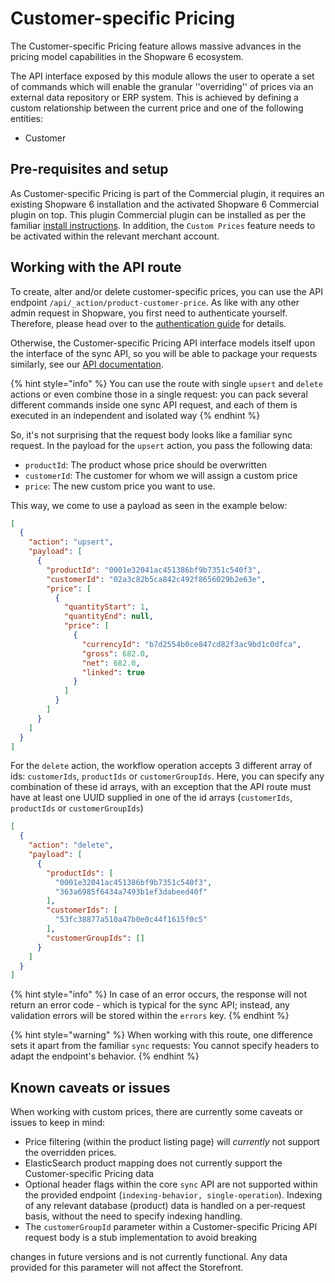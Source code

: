 # Customer-specific Pricing

The Customer-specific Pricing feature allows massive advances in the pricing model capabilities in the Shopware 6 ecosystem.

The API interface exposed by this module allows the user to operate a set of commands which will enable the granular
''overriding'' of prices via an external data repository or ERP system. This is achieved by defining a custom
relationship between the current price and one of the following entities:

- Customer

## Pre-requisites and setup

As Customer-specific Pricing is part of the Commercial plugin, it requires an existing Shopware 6 installation and the activated
Shopware 6 Commercial plugin on top. This plugin Commercial plugin can be installed as per the familiar
[install instructions](../../../../guides/plugins/plugins/plugin-base-guide#install-your-plugin). In addition, the `Custom Prices` feature needs
to be activated within the relevant merchant account.

## Working with the API route

To create, alter and/or delete customer-specific prices, you can use the API endpoint `/api/_action/product-customer-price`. As like with any other admin request in Shopware, you first need to authenticate yourself. Therefore, please head over to the
[authentication guide](https://shopware.stoplight.io/docs/admin-api/ZG9jOjEwODA3NjQx-authentication) for details.

Otherwise, the Customer-specific Pricing API interface models itself upon the interface of the sync API, so you will
be able to package your requests similarly, see our [API documentation](https://shopware.stoplight.io/docs/admin-api).

{% hint style="info" %}
You can use the route with single `upsert` and `delete` actions or even combine those in a single request: you can pack several different commands inside one sync API request, and each of them is executed in an independent and isolated way
{% endhint %}

So, it's not surprising that the request body looks like a familiar sync request. In the payload for the `upsert` action, you pass the following data:

- `productId`: The product whose price should be overwritten
- `customerId`: The customer for whom we will assign a custom price
- `price`: The new custom price you want to use.

This way, we come to use a payload as seen in the example below:

```json
[
  {
    "action": "upsert",
    "payload": [
      {
        "productId": "0001e32041ac451386bf9b7351c540f3",
        "customerId": "02a3c82b5ca842c492f8656029b2e63e",
        "price": [
          {
            "quantityStart": 1,
            "quantityEnd": null,
            "price": [
              {
                "currencyId": "b7d2554b0ce847cd82f3ac9bd1c0dfca",
                "gross": 682.0,
                "net": 682.0,
                "linked": true
              }
            ]
          }
        ]
      }
    ]
  }
]
```

For the `delete` action, the workflow operation accepts 3 different array of ids: `customerIds`, `productIds` or `customerGroupIds`. Here, you can specify any combination of these id arrays, with an exception that the API route must have at least one UUID supplied in one of the id arrays (`customerIds`, `productIds` or `customerGroupIds`)

```json
[
  {
    "action": "delete",
    "payload": [
      {
        "productIds": [
          "0001e32041ac451386bf9b7351c540f3",
          "363a6985f6434a7493b1ef3dabeed40f"
        ],
        "customerIds": [
          "53fc38877a510a47b0e0c44f1615f0c5"
        ],
        "customerGroupIds": []
      }
    ]
  }
]
```

{% hint style="info" %}
In case of an error occurs, the response will not return an error code - which is typical for the sync API; instead, any validation errors will be stored within the `errors` key.
{% endhint %}

{% hint style="warning" %}
When working with this route, one difference sets it apart from the familiar `sync` requests: You cannot specify headers to adapt the endpoint's behavior.
{% endhint %}

## Known caveats or issues

When working with custom prices, there are currently some caveats or issues to keep in mind:

- Price filtering (within the product listing page) will _currently_ not support the overridden prices.
- ElasticSearch product mapping does not currently support the Customer-specific Pricing data
- Optional header flags within the core `sync` API are not supported within the provided endpoint
(`indexing-behavior, single-operation`). Indexing of any relevant database (product) data is handled on a per-request basis, without the need to specify indexing handling.
- The `customerGroupId` parameter within a Customer-specific Pricing API request body is a stub implementation to avoid breaking

changes in future versions and is not currently functional. Any data provided for this parameter will not affect the Storefront.
